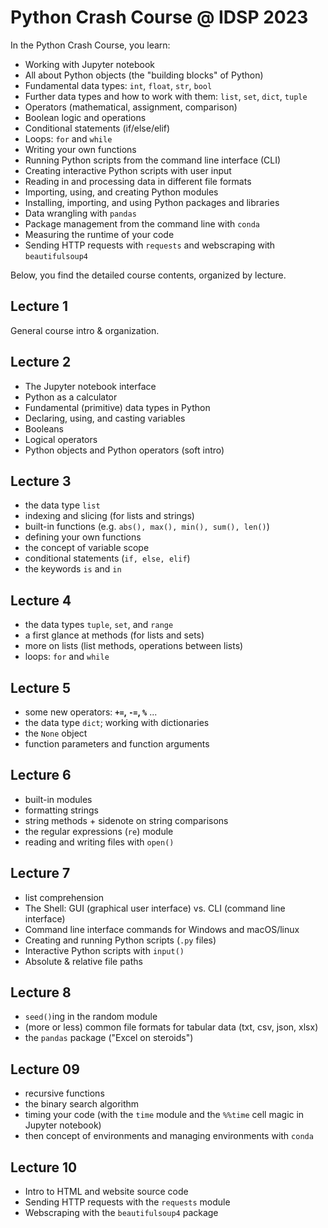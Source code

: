 # Python Crash Course @ IDSP 2023

In the Python Crash Course, you learn:
* Working with Jupyter notebook
* All about Python objects (the "building blocks" of Python)
* Fundamental data types: `int`, `float`, `str`, `bool` 
* Further data types and how to work with them: `list`, `set`, `dict`, `tuple`
* Operators (mathematical, assignment, comparison)
* Boolean logic and operations
* Conditional statements (if/else/elif)
* Loops: `for` and `while`
* Writing your own functions 
* Running Python scripts from the command line interface (CLI)
* Creating interactive Python scripts with user input
* Reading in and processing data in different file formats
* Importing, using, and creating Python modules
* Installing, importing, and using Python packages and libraries 
* Data wrangling with `pandas`
* Package management from the command line with `conda`
* Measuring the runtime of your code
* Sending HTTP requests with `requests` and webscraping with `beautifulsoup4`

Below, you find the detailed course contents, organized by lecture.

## Lecture 1
General course intro & organization.

## Lecture 2
* The Jupyter notebook interface
* Python as a calculator
* Fundamental (primitive) data types in Python
* Declaring, using, and casting variables
* Booleans
* Logical operators
* Python objects and Python operators (soft intro)

## Lecture 3
* the data type `list`
* indexing and slicing (for lists and strings)
* built-in functions (e.g. `abs(), max(), min(), sum(), len()`)
* defining your own functions
* the concept of variable scope
* conditional statements (`if, else, elif`)
* the keywords `is` and `in`

## Lecture 4
* the data types `tuple`, `set`, and `range`
* a first glance at methods (for lists and sets)
* more on lists (list methods, operations between lists)
* loops: `for` and `while`

## Lecture 5
* some new operators: **`+=`, `-=`, `%`** ...
* the data type `dict`; working with dictionaries
* the `None` object
* function parameters and function arguments

## Lecture 6
* built-in modules
* formatting strings
* string methods + sidenote on string comparisons
* the regular expressions (`re`) module
* reading and writing files with `open()`

## Lecture 7
* list comprehension
* The Shell: GUI (graphical user interface) vs. CLI (command line interface)
* Command line interface commands for Windows and macOS/linux
* Creating and running Python scripts (`.py` files)
* Interactive Python scripts with `input()`
* Absolute & relative file paths

## Lecture 8
* `seed()`ing in the random module
* (more or less) common file formats for tabular data (txt, csv, json, xlsx)
* the `pandas` package ("Excel on steroids")

## Lecture 09
* recursive functions
* the binary search algorithm
* timing your code (with the `time` module and the `%%time` cell magic in Jupyter notebook)
* then concept of environments and managing environments with `conda`

## Lecture 10
* Intro to HTML and website source code
* Sending HTTP requests with the `requests` module
* Webscraping with the `beautifulsoup4` package